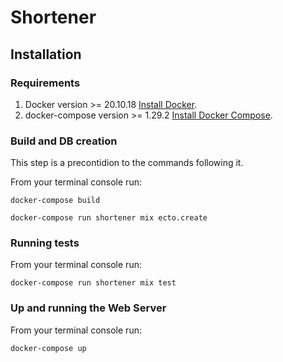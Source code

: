 # Shortener

## Installation

### Requirements

1. Docker version >= 20.10.18 [Install Docker](https://docs.docker.com/engine/install/).
2. docker-compose version >= 1.29.2 [Install Docker Compose](https://https://docs.docker.com/compose/install/).

### Build and DB creation

This step is a precontidion to the commands following it.

From your terminal console run:

```shell=
docker-compose build
```

```shell=
docker-compose run shortener mix ecto.create
```

### Running tests

From your terminal console run:

```shell=
docker-compose run shortener mix test
```

### Up and running the Web Server

From your terminal console run:

```shell=
docker-compose up
```
